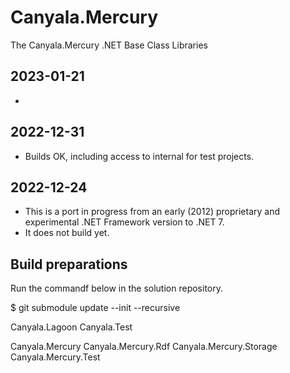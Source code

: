 ﻿# Canyala.Mercury
The Canyala.Mercury .NET Base Class Libraries

## 2023-01-21
- 

## 2022-12-31
- Builds OK, including access to internal for test projects.

## 2022-12-24
- This is a port in progress from an early (2012) proprietary and experimental .NET Framework version to .NET 7.
- It does not build yet.


## Build preparations
Run the commandf below in the solution repository.

$ git submodule update --init --recursive

Canyala.Lagoon
Canyala.Test

Canyala.Mercury
Canyala.Mercury.Rdf
Canyala.Mercury.Storage
Canyala.Mercury.Test
